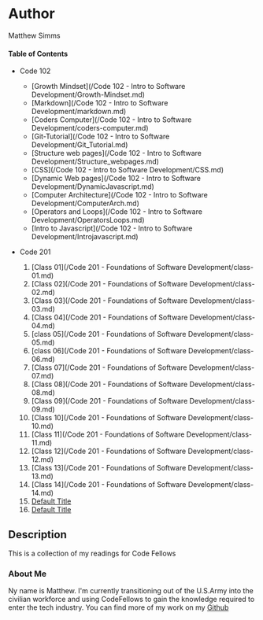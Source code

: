 # Author
Matthew Simms

#### Table of Contents
- Code 102
    * [Growth Mindset](/Code 102 - Intro to Software Development/Growth-Mindset.md)
    * [Markdown](/Code 102 - Intro to Software Development/markdown.md)
    * [Coders Computer](/Code 102 - Intro to Software Development/coders-computer.md)
    * [Git-Tutorial](/Code 102 - Intro to Software Development/Git_Tutorial.md)
    * [Structure web pages](/Code 102 - Intro to Software Development/Structure_webpages.md)
    * [CSS](/Code 102 - Intro to Software Development/CSS.md)
    * [Dynamic Web pages](/Code 102 - Intro to Software Development/DynamicJavascript.md)
    * [Computer Architecture](/Code 102 - Intro to Software Development/ComputerArch.md)
    * [Operators and Loops](/Code 102 - Intro to Software Development/OperatorsLoops.md)
    * [Intro to Javascript](/Code 102 - Intro to Software Development/Introjavascript.md)

- Code 201
    1. [Class 01](/Code 201 - Foundations of Software Development/class-01.md)
    1. [Class 02](/Code 201 - Foundations of Software Development/class-02.md)
    1. [Class 03](/Code 201 - Foundations of Software Development/class-03.md)
    1. [Class 04](/Code 201 - Foundations of Software Development/class-04.md)
    1. [class 05](/Code 201 - Foundations of Software Development/class-05.md)
    1. [class 06](/Code 201 - Foundations of Software Development/class-06.md)
    1. [Class 07](/Code 201 - Foundations of Software Development/class-07.md)
    1. [Class 08](/Code 201 - Foundations of Software Development/class-08.md)
    1. [Class 09](/Code 201 - Foundations of Software Development/class-09.md)
    1. [Class 10](/Code 201 - Foundations of Software Development/class-10.md)
    1. [Class 11](/Code 201 - Foundations of Software Development/class-11.md)
    1. [Class 12](/Code 201 - Foundations of Software Development/class-12.md)
    1. [Class 13](/Code 201 - Foundations of Software Development/class-13.md)
    1. [Class 14](/Code 201 - Foundations of Software Development/class-14.md)
    1. [Default Title](Changethiswhenthetimecomes)
    1. [Default Title](Changethiswhenthetimecomes)
## Description
This is a collection of my readings for Code Fellows

### About Me
Ny name is Matthew. I'm currently transitioning out of the U.S.Army into the civilian workforce and using CodeFellows to gain the knowledge required to enter the tech industry. You can find more of my work on my [Github](https://github.com/mparkersimms)




  

